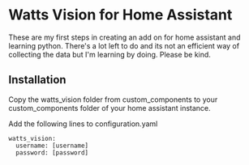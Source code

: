 # Watts Vision for Home Assistant

These are my first steps in creating an add on for home assistant and learning python. There's a lot left to do and its not an efficient way of collecting the data but I'm learning by doing. Please be kind.

## Installation

Copy the watts_vision folder from custom_components to your custom_components folder of your home assistant instance.

Add the following lines to configuration.yaml

```
watts_vision:
  username: [username]
  password: [password]
```
